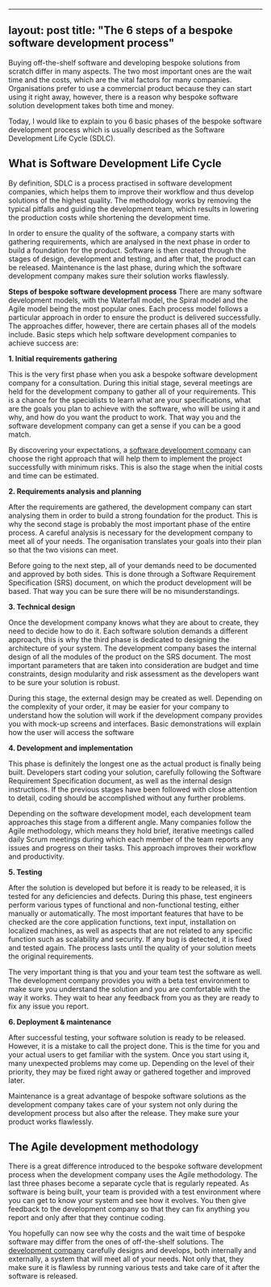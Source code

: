 
---
layout: post
title:  "The 6 steps of a bespoke software development process"
---
 
Buying off-the-shelf software and developing bespoke solutions from scratch differ in many aspects. The two most important ones are the wait time and the costs, which are the vital factors for many companies. Organisations prefer to use a commercial product because they can start using it right away, however, there is a reason why bespoke software solution development takes both time and money.

Today, I would like to explain to you 6 basic phases of the bespoke software development process which is usually described as the Software Development Life Cycle (SDLC).
 
## What is Software Development Life Cycle
By definition, SDLC is a process practised in software development companies, which helps them to improve their workflow and thus develop solutions of the highest quality. The methodology works by removing the typical pitfalls and guiding the development team, which results in lowering the production costs while shortening the development time.

In order to ensure the quality of the software, a company starts with gathering requirements, which are analysed in the next phase in order to build a foundation for the product. Software is then created through the stages of design, development and testing, and after that, the product can be released. Maintenance is the last phase, during which the software development company makes sure their solution works flawlessly.


**Steps of bespoke software development process**
There are many software development models, with the Waterfall model, the Spiral model and the Agile model being the most popular ones. Each process model follows a particular approach in order to ensure the product is delivered successfully. The approaches differ, however, there are certain phases all of the models include. Basic steps which help software development companies to achieve success are:

**1. Initial requirements gathering**

This is the very first phase when you ask a bespoke software development company for a consultation. During this initial stage, several meetings are held for the development company to gather all of your requirements. This is a chance for the specialists to learn what are your specifications, what are the goals you plan to achieve with the software, who will be using it and why, and how do you want the product to work. That way you and the software development company can get a sense if you can be a good match.


By discovering your expectations, a [software development company](https://headchannel.co.uk/) can choose the right approach that will help them to implement the project successfully with minimum risks. This is also the stage when the initial costs and time can be estimated.

**2. Requirements analysis and planning**

After the requirements are gathered, the development company can start analysing them in order to build a strong foundation for the product. This is why the second stage is probably the most important phase of the entire process. A careful analysis is necessary for the development company to meet all of your needs. The organisation translates your goals into their plan so that the two visions can meet.

Before going to the next step, all of your demands need to be documented and approved by both sides. This is done through a Software Requirement Specification (SRS) document, on which the product development will be based. That way you can be sure there will be no misunderstandings.

**3. Technical design**

Once the development company knows what they are about to create, they need to decide how to do it. Each software solution demands a different approach, this is why the third phase is dedicated to designing the architecture of your system. The development company bases the internal design of all the modules of the product on the SRS document. The most important parameters that are taken into consideration are budget and time constraints, design modularity and risk assessment as the developers want to be sure your solution is robust.

During this stage, the external design may be created as well. Depending on the complexity of your order, it may be easier for your company to understand how the solution will work if the development company provides you with mock-up screens and interfaces. Basic demonstrations will explain how the user will access the software

**4. Development and implementation**

This phase is definitely the longest one as the actual product is finally being built. Developers start coding your solution, carefully following the Software Requirement Specification document, as well as the internal design instructions. If the previous stages have been followed with close attention to detail, coding should be accomplished without any further problems.

Depending on the software development model, each development team approaches this stage from a different angle. Many companies follow the Agile methodology, which means they hold brief, iterative meetings called daily Scrum meetings during which each member of the team reports any issues and progress on their tasks. This approach improves their workflow and productivity.
 
**5. Testing**

After the solution is developed but before it is ready to be released, it is tested for any deficiencies and defects. During this phase, test engineers perform various types of functional and non-functional testing, either manually or automatically. The most important features that have to be checked are the core application functions, text input, installation on localized machines, as well as aspects that are not related to any specific function such as scalability and security. If any bug is detected, it is fixed and tested again. The process lasts until the quality of your solution meets the original requirements.

The very important thing is that you and your team test the software as well. The development company provides you with a beta test environment to make sure you understand the solution and you are comfortable with the way it works. They wait to hear any feedback from you as they are ready to fix any issue you report.

**6. Deployment & maintenance**

After successful testing, your software solution is ready to be released. However, it is a mistake to call the project done. This is the time for you and your actual users to get familiar with the system. Once you start using it, many unexpected problems may come up. Depending on the level of their priority, they may be fixed right away or gathered together and improved later.

Maintenance is a great advantage of bespoke software solutions as the development company takes care of your system not only during the development process but also after the release. They make sure your product works flawlessly.
 
## The Agile development methodology
There is a great difference introduced to the bespoke software development process when the development company uses the Agile methodology. The last three phases become a separate cycle that is regularly repeated. As software is being built, your team is provided with a test environment where you can get to know your system and see how it evolves. You then give feedback to the development company so that they can fix anything you report and only after that they continue coding.

You hopefully can now see why the costs and the wait time of bespoke software may differ from the ones of off-the-shelf solutions. The [development company](https://headchannel.co.uk/) carefully designs and develops, both internally and externally, a system that will meet all of your needs. Not only that, they make sure it is flawless by running various tests and take care of it after the software is released.
